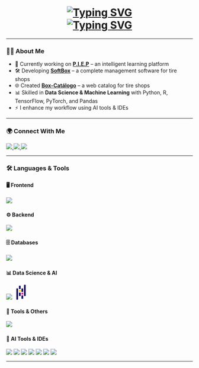 <h1 align="center">
<a href="https://git.io/typing-svg"><img src="https://readme-typing-svg.demolab.com?font=Lexend&size=30&pause=1000&color=76EBF7&repeat=false&width=435&lines=Benjamin+Ludue%C3%B1a" alt="Typing SVG" /></a> <br>
<a href="https://git.io/typing-svg"><img src="https://readme-typing-svg.demolab.com?font=Lexend&size=30&pause=1000&color=F71515&width=435&lines=Software+Developer;+Data+Scientist" alt="Typing SVG" /></a> <br>
</a>

</h1>

---

### 👨‍💻 About Me  
- 🔭 Currently working on [**P.I.E.P**](https://github.com/benjaluduena/Proyecto-P.I.E.P) – an intelligent learning platform  
- 🛠️ Developing [**SoftBox**](https://github.com/benjaluduena/soft-box) – a complete management software for tire shops  
- 🌐 Created [**Box-Catálogo**](https://github.com/benjaluduena/box-catalogo) – a web catalog for tire shops  
- 📊 Skilled in **Data Science & Machine Learning** with Python, R, TensorFlow, PyTorch, and Pandas
- ⚡ I enhance my workflow using AI tools & IDEs 

---

### 🌍 Connect With Me  
<p align="left">
<a href="https://linkedin.com/in/benjamin ludueña luque" target="_blank">
  <img src="https://img.shields.io/badge/LinkedIn-%230077B5.svg?&style=for-the-badge&logo=linkedin&logoColor=white"/>
</a>
<a href="https://instagram.com/benja.luduena" target="_blank">
  <img src="https://img.shields.io/badge/Instagram-%23E4405F.svg?&style=for-the-badge&logo=instagram&logoColor=white"/>
</a>
<a href="mailto:benjaminludluq@gmail.com" target="_blank">
  <img src="https://img.shields.io/badge/Email-%23D44638.svg?&style=for-the-badge&logo=gmail&logoColor=white"/>
</a>
</p>

---

### 🛠️ Languages & Tools  

#### 🖥️ Frontend  
<p>
  <img src="https://skillicons.dev/icons?i=html,css,js,react,flutter" />
</p>

#### ⚙️ Backend  
<p>
  <img src="https://skillicons.dev/icons?i=nodejs,python,cs,dotnet" />
</p>

#### 🗄️ Databases  
<p>
  <img src="https://skillicons.dev/icons?i=postgres,mysql,mongodb,supabase"/>
</p>

#### 📊 Data Science & AI  
<p>
  <img src="https://skillicons.dev/icons?i=python,r,tensorflow,pytorch" />
  <img src="https://raw.githubusercontent.com/devicons/devicon/master/icons/pandas/pandas-original.svg" width="40" height="40" alt="pandas"/>
</p>

#### 🔧 Tools & Others  
<p>
  <img src="https://skillicons.dev/icons?i=git,github,linux,postman,trello" />
</p>

#### 🤖 AI Tools & IDEs  
<p>
  <img src="https://img.shields.io/badge/ChatGPT-74aa9c?style=for-the-badge&logo=openai&logoColor=white" />
  <img src="https://img.shields.io/badge/Claude-000000?style=for-the-badge&logo=anthropic&logoColor=white" />
  <img src="https://img.shields.io/badge/Gemini-4285F4?style=for-the-badge&logo=google&logoColor=white" />
  <img src="https://img.shields.io/badge/Cursor%20IDE-3333FF?style=for-the-badge&logo=visualstudiocode&logoColor=white" />
  <img src="https://img.shields.io/badge/Copilot-000000?style=for-the-badge&logo=github&logoColor=white" />
  <img src="https://img.shields.io/badge/Windsurf-0078D7?style=for-the-badge&logo=surfshark&logoColor=white" />
<img src="https://img.shields.io/badge/Vercel-000000?style=for-the-badge&logo=vercel&logoColor=white" />

</p>

---


